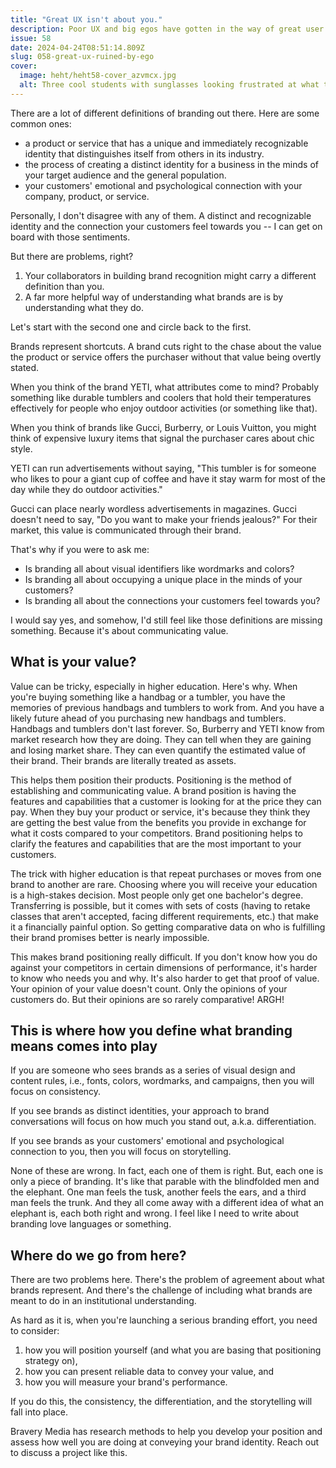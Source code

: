 ```yaml
---
title: "Great UX isn't about you."
description: Poor UX and big egos have gotten in the way of great user and students experiences at colleges and universities. Joel Goodman brings an ego check to higher ed marketers.
issue: 58
date: 2024-04-24T08:51:14.809Z
slug: 058-great-ux-ruined-by-ego
cover:
  image: heht/heht58-cover_azvmcx.jpg
  alt: Three cool students with sunglasses looking frustrated at what they see on a laptop screen. Theyr'e standing in a busy quad area on a college campus.
---
```

There are a lot of different definitions of branding out there. Here are some common ones:

- a product or service that has a unique and immediately recognizable identity that distinguishes itself from others in its industry.
- the process of creating a distinct identity for a business in the minds of your target audience and the general population.
- your customers' emotional and psychological connection with your company, product, or service.

Personally, I don't disagree with any of them. A distinct and recognizable identity and the connection your customers feel towards you -- I can get on board with those sentiments.

But there are problems, right?

1. Your collaborators in building brand recognition might carry a different definition than you.
2. A far more helpful way of understanding what brands are is by understanding what they do.

Let's start with the second one and circle back to the first.

Brands represent shortcuts. A brand cuts right to the chase about the value the product or service offers the purchaser without that value being overtly stated.

When you think of the brand YETI, what attributes come to mind? Probably something like durable tumblers and coolers that hold their temperatures effectively for people who enjoy outdoor activities (or something like that).  

When you think of brands like Gucci, Burberry, or Louis Vuitton, you might think of expensive luxury items that signal the purchaser cares about chic style.

YETI can run advertisements without saying, "This tumbler is for someone who likes to pour a giant cup of coffee and have it stay warm for most of the day while they do outdoor activities."

Gucci can place nearly wordless advertisements in magazines. Gucci doesn't need to say, "Do you want to make your friends jealous?" For their market, this value is communicated through their brand. 

That's why if you were to ask me:

- Is branding all about visual identifiers like wordmarks and colors?
- Is branding all about occupying a unique place in the minds of your customers? 
- Is branding all about the connections your customers feel towards you? 

I would say yes, and somehow, I'd still feel like those definitions are missing something. Because it's about communicating value.

## What is your value?

Value can be tricky, especially in higher education. Here's why. When you're buying something like a handbag or a tumbler, you have the memories of previous handbags and tumblers to work from. And you have a likely future ahead of you purchasing new handbags and tumblers. Handbags and tumblers don't last forever. So, Burberry and YETI know from market research how they are doing. They can tell when they are gaining and losing market share. They can even quantify the estimated value of their brand. Their brands are literally treated as assets. 

This helps them position their products. Positioning is the method of establishing and communicating value. A brand position is having the features and capabilities that a customer is looking for at the price they can pay. When they buy your product or service, it's because they think they are getting the best value from the benefits you provide in exchange for what it costs compared to your competitors. Brand positioning helps to clarify the features and capabilities that are the most important to your customers. 

The trick with higher education is that repeat purchases or moves from one brand to another are rare. Choosing where you will receive your education is a high-stakes decision. Most people only get one bachelor's degree. Transferring is possible, but it comes with sets of costs (having to retake classes that aren't accepted, facing different requirements, etc.) that make it a financially painful option. So getting comparative data on who is fulfilling their brand promises better is nearly impossible.

This makes brand positioning really difficult. If you don't know how you do against your competitors in certain dimensions of performance, it's harder to know who needs you and why. It's also harder to get that proof of value. Your opinion of your value doesn't count. Only the opinions of your customers do. But their opinions are so rarely comparative! ARGH!

## This is where how you define what branding means comes into play

If you are someone who sees brands as a series of visual design and content rules, i.e., fonts, colors, wordmarks, and campaigns, then you will focus on consistency. 

If you see brands as distinct identities, your approach to brand conversations will focus on how much you stand out, a.k.a. differentiation. 

If you see brands as your customers' emotional and psychological connection to you, then you will focus on storytelling. 

None of these are wrong. In fact, each one of them is right. But, each one is only a piece of branding. It's like that parable with the blindfolded men and the elephant. One man feels the tusk, another feels the ears, and a third man feels the trunk. And they all come away with a different idea of what an elephant is, each both right and wrong. I feel like I need to write about branding love languages or something. 

## Where do we go from here?

There are two problems here. There's the problem of agreement about what brands represent. And there's the challenge of including what brands are meant to do in an institutional understanding. 

As hard as it is, when you're launching a serious branding effort, you need to consider:

1. how you will position yourself (and what you are basing that positioning strategy on),
2. how you can present reliable data to convey your value, and 
3. how you will measure your brand's performance. 

If you do this, the consistency, the differentiation, and the storytelling will fall into place. 

Bravery Media has research methods to help you develop your position and assess how well you are doing at conveying your brand identity. Reach out to discuss a project like this.